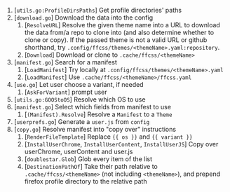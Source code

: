 1. [`utils.go:ProfileDirsPaths`] Get profile directories' paths
2. [`download.go`] Download the data into the config
   1. [`ResolveURL`] Resolve the given theme name into a URL to download the data from/a repo to clone into (and also determine whether to clone or copy). If the passed theme is not a valid URL or github shorthand, try `.config/ffcss/themes/<themeName>.yaml:repository`.
   2. [`Download`] Download or clone to `.cache/ffcss/<themeName>`
3. [`manifest.go`] Search for a manifest
    1. [`LoadManifest`] Try locally at `.config/ffcss/themes/<themeName>.yaml`
    2. [`LoadManifest`] Use `.cache/ffcss/<themeName>/ffcss.yaml`
1. [`use.go`] Let user choose a variant, if needed
    1. [`AskForVariant`] prompt user
2. [`utils.go:GOOStoOS`] Resolve which OS to use
2. [`manifest.go`] Select which fields from manifest to use
    1. [`(Manifest).Resolve`] Resolve a `Manifest` to a `Theme`
3. [`userprefs.go`] Generate a `user.js` from `config`
4. [`copy.go`] Resolve manifest into "copy over" instructions
    1. [`RenderFileTemplate`] Replace `{{ os }}` and `{{ variant }}`
    1. [`InstallUserChrome`, `InstallUserContent`, `InstallUserJS`] Copy over userChrome, userContent and user.js
    1. [`doublestar.Glob`] Glob every item of the list
    1. [`DestinationPathOf`] Take their path relative to `.cache/ffcss/<themeName>` (not including `<themeName>`), and prepend firefox profile directory to the relative path
